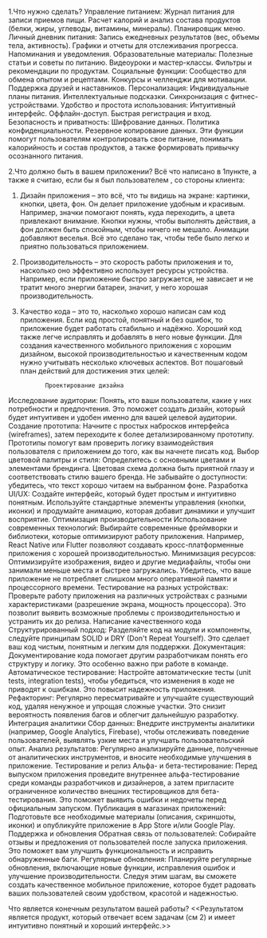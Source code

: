 1.Что нужно сделать?
Управление питанием:
Журнал питания для записи приемов пищи.
Расчет калорий и анализ состава продуктов (белки, жиры, углеводы, витамины, минералы).
Планировщик меню.
Личный дневник питания:
Запись ежедневных результатов (вес, объемы тела, активность).
Графики и отчеты для отслеживания прогресса.
Напоминания и уведомления.
Образовательные материалы:
Полезные статьи и советы по питанию.
Видеоуроки и мастер-классы.
Фильтры и рекомендации по продуктам.
Социальные функции:
Сообщество для обмена опытом и рецептами.
Конкурсы и челленджи для мотивации.
Поддержка друзей и наставников.
Персонализация:
Индивидуальные планы питания.
Интеллектуальные подсказки.
Синхронизация с фитнес-устройствами.
Удобство и простота использования:
Интуитивный интерфейс.
Оффлайн-доступ.
Быстрая регистрация и вход.
Безопасность и приватность:
Шифрование данных.
Политика конфиденциальности.
Резервное копирование данных.
Эти функции помогут пользователям контролировать свое питание, понимать калорийность и состав продуктов, а также формировать привычку осознанного питания.
 

2.Что должно быть в вашем приложении?
Всё что написано в 1пункте, а также я считаю, если бы я был пользователем , со стороны клиента:
1) Дизайн приложения – это всё, что ты видишь на экране: картинки, кнопки, цвета, фон. Он делает приложение удобным и красивым. Например, значки помогают понять, куда переходить, а цвета привлекают внимание. Кнопки нужны, чтобы выполнять действия, а фон должен быть спокойным, чтобы ничего не мешало. Анимации добавляют веселья. Всё это сделано так, чтобы тебе было легко и приятно пользоваться приложением.
2) Производительность – это скорость работы приложения и то, насколько оно эффективно использует ресурсы устройства. Например, если приложение быстро загружается, не зависает и не тратит много энергии батареи, значит, у него хорошая производительность.
3) Качество кода – это то, насколько хорошо написан сам код приложения. Если код простой, понятный и без ошибок, то приложение будет работать стабильно и надёжно. Хороший код также легче исправлять и добавлять в него новые функции.
Для создания качественного мобильного приложения с хорошим дизайном, высокой производительностью и качественным кодом нужно учитывать несколько ключевых аспектов. Вот пошаговый план действий для достижения этих целей:

              Проектирование дизайна
Исследование аудитории: Понять, кто ваши пользователи, какие у них потребности и предпочтения. Это поможет создать дизайн, который будет интуитивен и удобен именно для вашей целевой аудитории. Создание прототипа: Начните с простых набросков интерфейса (wireframes), затем переходите к более детализированному прототипу. Прототипы помогут вам проверить логику взаимодействия пользователя с приложением до того, как вы начнете писать код. Выбор цветовой палитры и стиля: Определитесь с основными цветами и элементами брендинга. Цветовая схема должна быть приятной глазу и соответствовать стилю вашего бренда. Не забывайте о доступности: убедитесь, что текст хорошо читаем на выбранном фоне. Разработка UI/UX: Создайте интерфейс, который будет простым и интуитивно понятным. Используйте стандартные элементы управления (кнопки, иконки) и продумайте анимацию, которая добавит динамики и улучшит восприятие. Оптимизация производительности Использование современных технологий: Выбирайте современные фреймворки и библиотеки, которые оптимизируют работу приложения. Например, React Native или Flutter позволяют создавать кросс-платформенные приложения с хорошей производительностью. Минимизация ресурсов: Оптимизируйте изображения, видео и другие медиафайлы, чтобы они занимали меньше места и быстрее загружались. Убедитесь, что ваше приложение не потребляет слишком много оперативной памяти и процессорного времени. Тестирование на разных устройствах: Проверьте работу приложения на различных устройствах с разными характеристиками (разрешение экрана, мощность процессора). Это позволит выявить возможные проблемы с производительностью и устранить их до релиза. Написание качественного кода Структурированный подход: Разделяйте код на модули и компоненты, следуйте принципам SOLID и DRY (Don't Repeat Yourself). Это сделает ваш код чистым, понятным и легким для поддержки. Документация: Документирование кода помогает другим разработчикам понять его структуру и логику. Это особенно важно при работе в команде. Автоматическое тестирование: Настройте автоматические тесты (unit tests, integration tests), чтобы убедиться, что изменения в коде не приводят к ошибкам. Это повысит надежность приложения. Рефакторинг: Регулярно пересматривайте и улучшайте существующий код, удаляя ненужное и упрощая сложные участки. Это снизит вероятность появления багов и облегчит дальнейшую разработку. Интеграция аналитики Сбор данных: Внедрите инструменты аналитики (например, Google Analytics, Firebase), чтобы отслеживать поведение пользователей, выявлять узкие места и улучшать пользовательский опыт. Анализ результатов: Регулярно анализируйте данные, полученные от аналитических инструментов, и вносите необходимые улучшения в приложение. Тестирование и релиз Альфа- и бета-тестирование: Перед выпуском приложения проведите внутреннее альфа-тестирование среди команды разработчиков и дизайнеров, а затем пригласите ограниченное количество внешних тестировщиков для бета-тестирования. Это поможет выявить ошибки и недочеты перед официальным запуском. Публикация в магазинах приложений: Подготовьте все необходимые материалы (описания, скриншоты, иконки) и опубликуйте приложение в App Store и/или Google Play. Поддержка и обновления Обратная связь от пользователей: Собирайте отзывы и предложения от пользователей после запуска приложения. Это поможет вам улучшить функциональность и исправить обнаруженные баги. Регулярные обновления: Планируйте регулярные обновления, включающие новые функции, исправления ошибок и улучшение производительности. Следуя этим шагам, вы сможете создать качественное мобильное приложение, которое будет радовать ваших пользователей своим удобством, красотой и надежностью.

Что является конечным результатом вашей работы? <<Результатом является продукт, который отвечает всем задачам (см 2) и имеет интуитивно понятный и хороший интерфейс.>>

